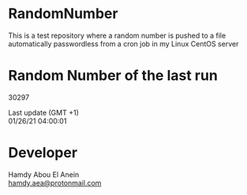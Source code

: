 # RandomNumber    
This is a test repository where a random number is pushed to a file automatically passwordless from a cron job in my Linux CentOS server    
# Random Number of the last run   
30297
      
Last update (GMT +1)    
01/26/21 04:00:01
# Developer    
Hamdy Abou El Anein   
hamdy.aea@protonmail.com
